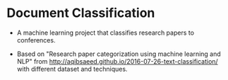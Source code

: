 # Document Classification

* A machine learning project that classifies research papers to conferences.

* Based on "Research paper categorization using machine learning and NLP" from http://aqibsaeed.github.io/2016-07-26-text-classification/ 
  with different dataset and techniques.
